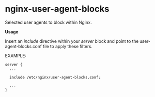 # nginx-user-agent-blocks
 Selected user agents to block within Nginx. 
 
 **Usage** 
 
 Insert an *include* directive within your *server* block and point to the user-agent-blocks.conf file to apply these filters.
 
 EXAMPLE:
 
    server { 
      ...
      
      include /etc/nginx/user-agent-blocks.conf;
      
      ...
    }
